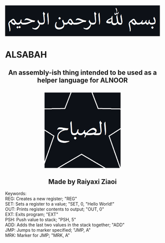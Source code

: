 <img src="https://raw.githubusercontent.com/Raiyaxi-Ziaoi/Resources/main/bismillah.png?token=GHSAT0AAAAAABXCMKG533RUMQ4V6F5TPBJWYYH3CRQ"></img>

# ALSABAH

<div align="center"><h2>
An assembly-ish thing intended to be used as a helper language for ALNOOR<br/><br/><a href="#">
    <img src="https://raw.githubusercontent.com/Raiyaxi-Ziaoi/Resources/main/alsabahlogo.png?token=GHSAT0AAAAAABXCMKG55OJFNHXZ5GYECFWIYYH3IBA" width="50%"/>
</a><br/><br/>Made by Raiyaxi Ziaoi
</h2></div>

Keywords: <br/>
REG: Creates a new register; "REG"<br/>
SET: Sets a register to a value; "SET, 0, "Hello World!"<br/>
OUT: Prints register contents to output; "OUT, 0"<br/>
EXT: Exits program; "EXT"<br/>
PSH: Push value to stack; "PSH, 5"<br/>
ADD: Adds the last two values in the stack together; "ADD"<br/>
JMP: Jumps to marker specified; "JMP, A"<br/>
MRK: Marker for JMP; "MRK, A"<br/>

